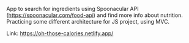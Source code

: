 App to search for ingredients using Spoonacular API (https://spoonacular.com/food-api) and find more info about nutrition.
Practicing some different architecture for JS project, using MVC.

Link: https://oh-those-calories.netlify.app/
